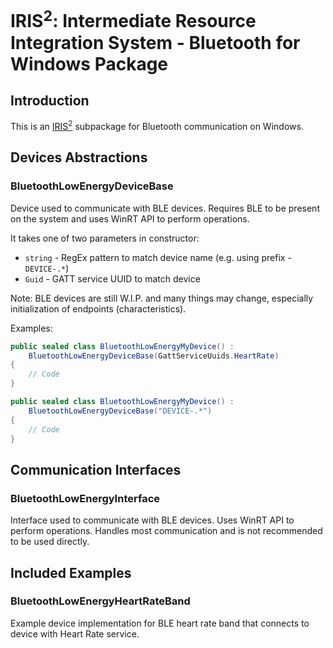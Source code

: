 ﻿# IRIS<sup>2</sup>: Intermediate Resource Integration System - Bluetooth for Windows Package
## Introduction
This is an [IRIS<sup>2</sup>](https://github.com/H1M4W4R1/IRIS) subpackage for Bluetooth communication on
Windows.

## Devices Abstractions
### BluetoothLowEnergyDeviceBase
Device used to communicate with BLE devices. Requires
BLE to be present on the system and uses WinRT API to
perform operations.

It takes one of two parameters in constructor:
* `string` - RegEx pattern to match device name (e.g.
  using prefix - `DEVICE-.*`)
* `Guid` - GATT service UUID to match device

Note: BLE devices are still W.I.P. and many things may
change, especially initialization of endpoints
(characteristics).

Examples:
```cs
public sealed class BluetoothLowEnergyMyDevice() :
    BluetoothLowEnergyDeviceBase(GattServiceUuids.HeartRate)
{
    // Code
}
```

```cs
public sealed class BluetoothLowEnergyMyDevice() :
    BluetoothLowEnergyDeviceBase("DEVICE-.*")
{
    // Code
}
```

## Communication Interfaces
### BluetoothLowEnergyInterface
Interface used to communicate with BLE devices. Uses WinRT
API to perform operations. Handles most communication
and is not recommended to be used directly.

## Included Examples
### BluetoothLowEnergyHeartRateBand
Example device implementation for BLE heart rate band that
connects to device with Heart Rate service.

